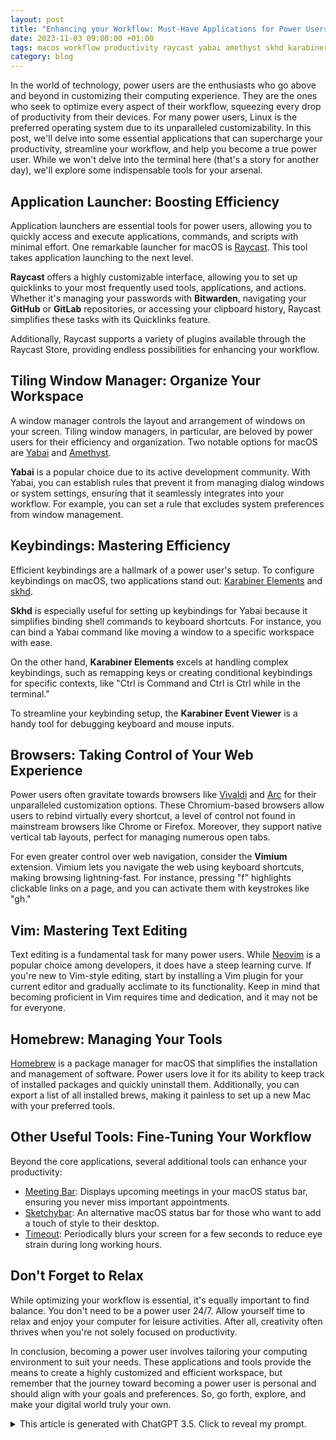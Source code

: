 ```yaml
---
layout: post
title: "Enhancing your Workflow: Must-Have Applications for Power Users on MacOS"
date: 2023-11-03 09:00:00 +01:00
tags: macos workflow productivity raycast yabai amethyst skhd karabiner-elements arc vivaldi vim neovim homebrew
category: blog
---
```


In the world of technology, power users are the enthusiasts who go above and beyond in customizing their computing experience. They are the ones who seek to optimize every aspect of their workflow, squeezing every drop of productivity from their devices. For many power users, Linux is the preferred operating system due to its unparalleled customizability. In this post, we'll delve into some essential applications that can supercharge your productivity, streamline your workflow, and help you become a true power user. While we won't delve into the terminal here (that's a story for another day), we'll explore some indispensable tools for your arsenal.

## Application Launcher: Boosting Efficiency

Application launchers are essential tools for power users, allowing you to quickly access and execute applications, commands, and scripts with minimal effort. One remarkable launcher for macOS is [Raycast](https://www.raycast.com/). This tool takes application launching to the next level.

**Raycast** offers a highly customizable interface, allowing you to set up quicklinks to your most frequently used tools, applications, and actions. Whether it's managing your passwords with **Bitwarden**, navigating your **GitHub** or **GitLab** repositories, or accessing your clipboard history, Raycast simplifies these tasks with its Quicklinks feature.

Additionally, Raycast supports a variety of plugins available through the Raycast Store, providing endless possibilities for enhancing your workflow.

## Tiling Window Manager: Organize Your Workspace

A window manager controls the layout and arrangement of windows on your screen. Tiling window managers, in particular, are beloved by power users for their efficiency and organization. Two notable options for macOS are [Yabai](https://github.com/koekeishiya/yabai) and [Amethyst](https://ianyh.com/amethyst/).

**Yabai** is a popular choice due to its active development community. With Yabai, you can establish rules that prevent it from managing dialog windows or system settings, ensuring that it seamlessly integrates into your workflow. For example, you can set a rule that excludes system preferences from window management.

## Keybindings: Mastering Efficiency

Efficient keybindings are a hallmark of a power user's setup. To configure keybindings on macOS, two applications stand out: [Karabiner Elements](https://karabiner-elements.pqrs.org/) and [skhd](https://github.com/koekeishiya/skhd).

**Skhd** is especially useful for setting up keybindings for Yabai because it simplifies binding shell commands to keyboard shortcuts. For instance, you can bind a Yabai command like moving a window to a specific workspace with ease.

On the other hand, **Karabiner Elements** excels at handling complex keybindings, such as remapping keys or creating conditional keybindings for specific contexts, like "Ctrl is Command and Ctrl is Ctrl while in the terminal."

To streamline your keybinding setup, the **Karabiner Event Viewer** is a handy tool for debugging keyboard and mouse inputs.

## Browsers: Taking Control of Your Web Experience

Power users often gravitate towards browsers like [Vivaldi](https://vivaldi.com/) and [Arc](https://arc.net/) for their unparalleled customization options. These Chromium-based browsers allow users to rebind virtually every shortcut, a level of control not found in mainstream browsers like Chrome or Firefox. Moreover, they support native vertical tab layouts, perfect for managing numerous open tabs.

For even greater control over web navigation, consider the **Vimium** extension. Vimium lets you navigate the web using keyboard shortcuts, making browsing lightning-fast. For instance, pressing "f" highlights clickable links on a page, and you can activate them with keystrokes like "gh."

## Vim: Mastering Text Editing

Text editing is a fundamental task for many power users. While [Neovim](https://neovim.io/) is a popular choice among developers, it does have a steep learning curve. If you're new to Vim-style editing, start by installing a Vim plugin for your current editor and gradually acclimate to its functionality. Keep in mind that becoming proficient in Vim requires time and dedication, and it may not be for everyone.

## Homebrew: Managing Your Tools

[Homebrew](https://brew.sh/) is a package manager for macOS that simplifies the installation and management of software. Power users love it for its ability to keep track of installed packages and quickly uninstall them. Additionally, you can export a list of all installed brews, making it painless to set up a new Mac with your preferred tools.

## Other Useful Tools: Fine-Tuning Your Workflow

Beyond the core applications, several additional tools can enhance your productivity:

- [Meeting Bar](https://meetingbar.app/): Displays upcoming meetings in your macOS status bar, ensuring you never miss important appointments.
- [Sketchybar](https://felixkratz.github.io/SketchyBar/): An alternative macOS status bar for those who want to add a touch of style to their desktop.
- [Timeout](https://apps.apple.com/de/app/time-out-break-reminders/id402592703?mt=12): Periodically blurs your screen for a few seconds to reduce eye strain during long working hours.

## Don't Forget to Relax

While optimizing your workflow is essential, it's equally important to find balance. You don't need to be a power user 24/7. Allow yourself time to relax and enjoy your computer for leisure activities. After all, creativity often thrives when you're not solely focused on productivity.

In conclusion, becoming a power user involves tailoring your computing environment to suit your needs. These applications and tools provide the means to create a highly customized and efficient workspace, but remember that the journey toward becoming a power user is personal and should align with your goals and preferences. So, go forth, explore, and make your digital world truly your own.

<details markdown="1"> 
<summary>
This article is generated with ChatGPT 3.5. Click to reveal my prompt.
</summary>
expand the following article to be published on a technology blog and optimize it for search engines:

## introduction

explain what a power user is
power users often use linux because of its customizability
many developers use macos because of its simplicity

in this post i wanna share some of the applications i use to enhance my workflow on a mac operating system
i wont go into detail about my terminal because this is a another big story i wanna cover in a different post

## application launcher

briefly explain what application launchers are

- raycast
- briefly explain what raycast is

explain what can be done with raycast quicklinks

raycast has multiple plugins that can be installed via the raycast store
some examples i use really often:
- bitwaren (password manager)
- github / gitlab
- clipboard history

## tiling window manager

- briefly explain what a window manager is and what tiling means

there are 2 out there for macos:
- yabai
- amethyst

i use yabai since the github repo has more drive

you can set rules with yabai so that it does not manage dialog windows or system settings
give an example to this

## keybindings

- karabiner elements
- skhd

i set all my yabai keybindings with skhd since it makes it easy to bind shell commands
give an example on how to bind a yabai command with skhd

complex keybindings are done with karabiner elements like "ctrl is command and ctrl is ctrl while in the terminal"
give an example on how to set a karabiner elements via json

karabiner event viewer is pretty good for debugging keyboard and mouse input

## browser

there are some browsers that are used by power users like vivaldi and arc
they allow users to rebind every shortcut unlike chrome or firefox
both are chromium based so you can install all chrome browser extensions
they are the only browsers that allow native vertical tab layout

there is a chromium plugin called vimium which lets you navigate the web via shortcuts, pressing f will highlight every clickable link on the current site and mark them with a keystroke like "gh", if you press "gh" it will then click this link for you

## vim

i personally use neovim for my development but that has a steep learning curve and you really need to want this.
better start of with installing a vim plugin for the editor you currently use and get used to it slowly.
you dont have to fully commit to coding in the terminal, even though it looks badass and you are a king when pair programming but it wont make you a fast or better programmer. IDEs like intelliJ are really good and offer a really good bundle. vim is only for people that really want to take time and configure their IDE as their needs.

## homebrew

briefly explain homebrew
i use it to install nearly all of my tools in order to track what i have installed on my system and to uninstall them easily
also you can export a list of all installed brews in order to ease setting up a new mac

## other useful tools

- meeting bar
  - it displays upcoming meetings in your macos status bar so you never miss them even though you are in the zone
- sketchybar
  - alternative macos status bar (looks fancy but does not increase productivity at all)
- timeout
  - blurs your screen every x minutes for some seconds to release strain on your eyes
  - it is not good to look at the same distance for ours
  - try to look outside the window during this short break

## dont freak out

sometimes it is also good to just lay back and enjoy browsing or coding. there is no need to be a power user 24/7.
i personally have my power user hours where i got an idea and i wanna dump my brain farts as fast as possible into bad code and that has to be as fast and efficient as possible since these hours usually dont last long for me that is why i have to use them!
</details>
